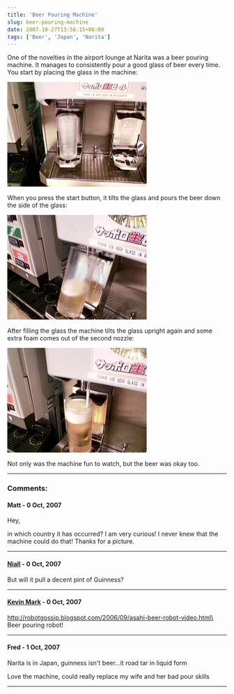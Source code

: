 ```yaml
---
title: 'Beer Pouring Machine'
slug: beer-pouring-machine
date: 2007-10-27T13:58:15+08:00
tags: ['Beer', 'Japan', 'Narita']
---
```


One of the novelties in the airport lounge at Narita was a beer pouring
machine. It manages to consistently pour a good glass of beer every
time. You start by placing the glass in the machine:

![Beer machine (1)](beer1.jpg)

When you press the start button, it tilts the glass and pours the beer
down the side of the glass:

![Beer machine (2)](beer2.jpg)

After filling the glass the machine tilts the glass upright again and
some extra foam comes out of the second nozzle:

![Beer machine (3)](beer3.jpg)

Not only was the machine fun to watch, but the beer was okay too.

---
### Comments:
#### Matt - <time datetime="2007-10-28 01:19:14">0 Oct, 2007</time>

Hey,

in which country it has occurred? I am very curious! I never knew that
the machine could do that! Thanks for a picture.

---
#### [Niall](http://blog.moybella.net) - <time datetime="2007-10-28 04:49:16">0 Oct, 2007</time>

But will it pull a decent pint of Guinness?

---
#### [Kevin Mark](http://mysite.verizon.net/kevin.mark) - <time datetime="2007-10-28 11:20:54">0 Oct, 2007</time>

http://robotgossip.blogspot.com/2006/09/asahi-beer-robot-video.html\
Beer pouring robot!

---
#### Fred - <time datetime="2007-10-29 09:24:20">1 Oct, 2007</time>

Narita is in Japan, guinness isn\'t beer\...it road tar in liquid form

Love the machine, could really replace my wife and her bad pour skills

---
